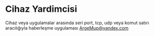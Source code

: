 # Cihaz Yardimcisi
Cihaz veya uygulamalar arasında seri port, tcp, udp veya komut satırı aracılığıyla haberleşme uygulaması ArgeMup@yandex.com

